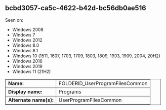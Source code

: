 ## bcbd3057-ca5c-4622-b42d-bc56db0ae516

Seen on:
* Windows 2008
* Windows 7
* Windows 2012
* Windows 8.0
* Windows 8.1
* Windows 10 (1511, 1607, 1703, 1709, 1803, 1809, 1903, 1909, 2004, 20H2)
* Windows 2016
* Windows 2019
* Windows 11 (21H2)

<table border="1" class="docutils">
  <tbody>
    <tr>
      <td><b>Name:</b></td>
      <td>FOLDERID_UserProgramFilesCommon</td>
    </tr>
    <tr>
      <td><b>Display name:</b></td>
      <td>Programs</td>
    </tr>
    <tr>
      <td><b>Alternate name(s):</b></td>
      <td>UserProgramFilesCommon</td>
    </tr>
  </tbody>
</table>

